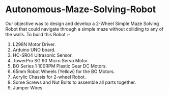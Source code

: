 # Autonomous-Maze-Solving-Robot
Our objective was to design and develop a 2-Wheel Simple Maze Solving Robot that could navigate through a simple maze without colliding to any of the walls. To build this Robot :-

1. L298N Motor Driver.
2. Arduino UNO board.
3. HC-SR04 Ultrasonic Sensor.
4. TowerPro SG 90 Micro Servo Motor.
5. BO Series 1 100RPM Plastic Gear DC Motors.
6. 65mm Robot Wheels (Yellow) for the BO Motors.
7. Acrylic Chassis for 2-wheel Robot.
8. Some Screws and Nut Bolts to assemble all parts together.
9. Jumper Wires
    
